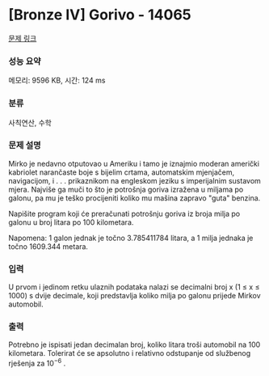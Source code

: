# [Bronze IV] Gorivo - 14065 

[문제 링크](https://www.acmicpc.net/problem/14065) 

### 성능 요약

메모리: 9596 KB, 시간: 124 ms

### 분류

사칙연산, 수학

### 문제 설명

<p>Mirko je nedavno otputovao u Ameriku i tamo je iznajmio moderan američki kabriolet narančaste boje s bijelim crtama, automatskim mjenjačem, navigacijom, i . . . prikaznikom na engleskom jeziku s imperijalnim sustavom mjera. Najviše ga muči to što je potrošnja goriva izražena u miljama po galonu, pa mu je teško procijeniti koliko mu mašina zapravo "guta" benzina.</p>

<p>Napišite program koji će preračunati potrošnju goriva iz broja milja po galonu u broj litara po 100 kilometara.</p>

<p>Napomena: 1 galon jednak je točno 3.785411784 litara, a 1 milja jednaka je točno 1609.344 metara.</p>

### 입력 

 <p>U prvom i jedinom retku ulaznih podataka nalazi se decimalni broj x (1 ≤ x ≤ 1000) s dvije decimale, koji predstavlja koliko milja po galonu prijede Mirkov automobil. </p>

### 출력 

 <p>Potrebno je ispisati jedan decimalan broj, koliko litara troši automobil na 100 kilometara. Tolerirat će se apsolutno i relativno odstupanje od službenog rješenja za 10<sup>−6</sup> .</p>

